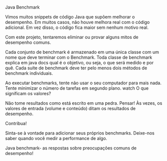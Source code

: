 Java Benchmark

Vimos muitos snippets de código Java que supõem melhorar o desempenho. Em muitos casos, não houve melhora real com o código adicional. Em vez disso, o código fica maior sem nenhum motivo real.

Com este projeto, tentaremos eliminar ou provar alguns mitos de desempenho comuns.



Cada conjunto de benchmark é armazenado em uma única classe com um nome que deve terminar com o Benchmark. Toda classe de benchmark explica em java docs qual é o objetivo, ou seja, o que será medido e por quê. Cada suíte de benchmark deve ter pelo menos dois métodos de benchmark individuais.



Ao executar benchmarks, tente não usar o seu computador para mais nada. Tente minimizar o número de tarefas em segundo plano.
watch O que significam os valores?


Não tome resultados como está escrito em uma pedra. Pensar! Às vezes, os valores de entrada (volume e conteúdo) ditam os resultados de desempenho.

Contribua!

Sinta-se à vontade para adicionar seus próprios benchmarks. Deixe-nos saber quando você  medir a performance de algo.

Java benchmark- as respostas sobre preocupações comuns de desempenho!